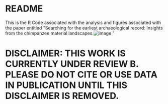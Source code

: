 # README

This is the R Code associated with the analysis and figures associated with the paper entitled "Searching for the earliest archaeological record: Insights from the chimpanzee material landscapes.![image](https://github.com/reevesj191/Djouroutou_lithic_landscapes_Reeves_et_al/assets/22131293/a7642fd1-9940-4b5e-8c5b-567875af78a8)
"
# DISCLAIMER: THIS WORK IS CURRENTLY UNDER REVIEW B. PLEASE DO NOT CITE OR USE DATA IN PUBLICATION UNTIL THIS DISCLAIMER IS REMOVED.


